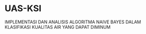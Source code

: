 # UAS-KSI
IMPLEMENTASI DAN ANALISIS ALGORITMA NAIVE BAYES DALAM KLASIFIKASI KUALITAS AIR YANG DAPAT DIMINUM
